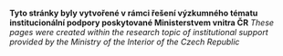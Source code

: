 **Tyto stránky byly vytvořené v rámci řešení výzkumného tématu institucionální podpory poskytované Ministerstvem vnitra ČR**
*These pages were created within the research topic of institutional support provided by the Ministry of the Interior of the Czech Republic*
